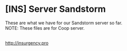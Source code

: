 # [INS] Server Sandstorm
These are what we have for our Sandstorm server so far.<br>
NOTE: These files are for Coop server.<br><br>

http://insurgency.pro
